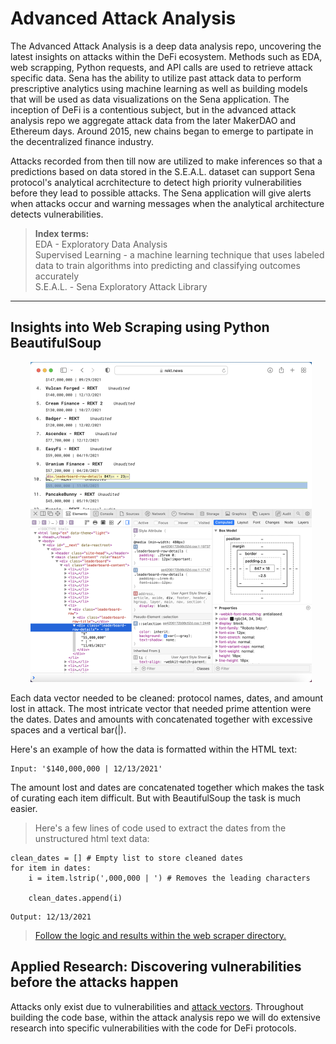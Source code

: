 # Advanced Attack Analysis

The Advanced Attack Analysis is a deep data analysis repo, uncovering the latest insights on attacks within the DeFi ecosystem. Methods such as EDA, web scrapping, Python requests, and API calls are used to retrieve attack specific data. Sena has the ability to utilize past attack data to perform prescriptive analytics using machine learning as well as building models that will be used as data visualizations on the Sena application. The inception of DeFi is a contentious  subject, but in the advanced attack analysis repo we aggregate attack data from the later MakerDAO and Ethereum days. Around 2015, new chains began to emerge to partipate in the decentralized finance industry. 

Attacks recorded from then till now are utilized to make inferences so that a predictions based on data stored in the S.E.A.L. dataset can support Sena protocol's analytical acrchitecture to detect high priority vulnerabilities before they lead to possible attacks. The Sena application will give alerts when attacks occur and warning messages when the analytical architecture detects vulnerabilities.

> <b> Index terms: </b> </br>
> EDA - Exploratory Data Analysis </br>
> Supervised Learning - a machine learning technique that uses labeled data to train algorithms into predicting and classifying outcomes accurately </br>
> S.E.A.L. - Sena Exploratory Attack Library  </br>
----

## Insights into Web Scraping using Python BeautifulSoup
<!-- image -->
<p style="text-align:center;">
  <img src="rektnews_inspect_element.png" alt="" width="450" class="center" style="margin-left: 10px;"/>
</p>

Each data vector needed to be cleaned: protocol names, dates, and amount lost in attack.
The most intricate vector that needed prime attention were the dates. Dates and amounts with concatenated together with excessive spaces and a vertical bar(|). 

Here's an example of how the data is formatted within the HTML text: 
```
Input: '$140,000,000 | 12/13/2021'
```
The amount lost and dates are concatenated together which makes the task of curating each item difficult. But with BeautifulSoup the task is much easier.

> Here's a few lines of code used to extract the dates from the unstructured html text data:
```
clean_dates = [] # Empty list to store cleaned dates
for item in dates:
    i = item.lstrip(',000,000 | ') # Removes the leading characters
    
    clean_dates.append(i)
```
```
Output: 12/13/2021
```

> [Follow the logic and results within the web scraper directory.](https://github.com/SenaLabs/adv-attack-analysis/blob/main/web-scraper/rekt-news-ws.ipynb)

## Applied Research: Discovering vulnerabilities before the attacks happen
Attacks only exist due to vulnerabilities and [attack vectors](https://github.com/sigp/solidity-security-blog). Throughout building the code base, within the attack analysis repo we will do extensive research into specific vulnerabilities with the code for DeFi protocols. 
